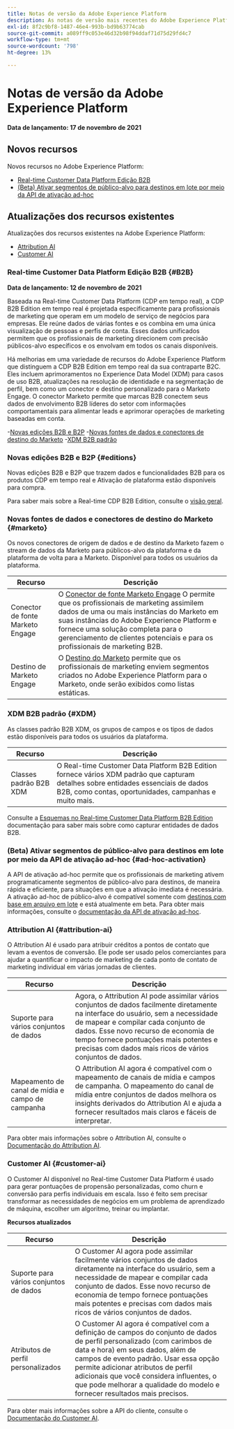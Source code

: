 ```yaml
---
title: Notas de versão da Adobe Experience Platform
description: As notas de versão mais recentes do Adobe Experience Platform.
exl-id: 8f2c9bf8-1487-46e4-993b-bd9b63774cab
source-git-commit: a089ff9c053e46d32b98f94ddaf71d75d29fd4c7
workflow-type: tm+mt
source-wordcount: '798'
ht-degree: 13%

---
```


# Notas de versão da Adobe Experience Platform

**Data de lançamento: 17 de novembro de 2021**

## Novos recursos

Novos recursos no Adobe Experience Platform:

- [Real-time Customer Data Platform Edição B2B](#B2B)
- [(Beta) Ativar segmentos de público-alvo para destinos em lote por meio da API de ativação ad-hoc](#ad-hoc-activation)

## Atualizações dos recursos existentes

Atualizações dos recursos existentes na Adobe Experience Platform:

- [Attribution AI](#attribution-ai)
- [Customer AI](#customer-ai)

### Real-time Customer Data Platform Edição B2B {#B2B}

**Data de lançamento: 12 de novembro de 2021**

Baseada na Real-time Customer Data Platform (CDP em tempo real), a CDP B2B Edition em tempo real é projetada especificamente para profissionais de marketing que operam em um modelo de serviço de negócios para empresas. Ele reúne dados de várias fontes e os combina em uma única visualização de pessoas e perfis de conta. Esses dados unificados permitem que os profissionais de marketing direcionem com precisão públicos-alvo específicos e os envolvam em todos os canais disponíveis.

Há melhorias em uma variedade de recursos do Adobe Experience Platform que distinguem a CDP B2B Edition em tempo real da sua contraparte B2C. Eles incluem aprimoramentos no Experience Data Model (XDM) para casos de uso B2B, atualizações na resolução de identidade e na segmentação de perfil, bem como um conector e destino personalizado para o Marketo Engage. O conector Marketo permite que marcas B2B conectem seus dados de envolvimento B2B líderes do setor com informações comportamentais para alimentar leads e aprimorar operações de marketing baseadas em conta.

-[Novas edições B2B e B2P](#editions)
-[Novas fontes de dados e conectores de destino do Marketo](#marketo)
-[XDM B2B padrão](#XDM)

### Novas edições B2B e B2P {#editions}

Novas edições B2B e B2P que trazem dados e funcionalidades B2B para os produtos CDP em tempo real e Ativação de plataforma estão disponíveis para compra.

Para saber mais sobre a Real-time CDP B2B Edition, consulte o [visão geral](../../rtcdp/overview.md).

### Novas fontes de dados e conectores de destino do Marketo {#marketo}

Os novos conectores de origem de dados e de destino da Marketo fazem o stream de dados da Marketo para públicos-alvo da plataforma e da plataforma de volta para a Marketo. Disponível para todos os usuários da plataforma.

| Recurso | Descrição |
|----------|-------------|
| Conector de fonte Marketo Engage | O [Conector de fonte Marketo Engage](../../sources/connectors/adobe-applications/marketo/marketo.md) O permite que os profissionais de marketing assimilem dados de uma ou mais instâncias do Marketo em suas instâncias do Adobe Experience Platform e fornece uma solução completa para o gerenciamento de clientes potenciais e para os profissionais de marketing B2B. |
| Destino de Marketo Engage | O [Destino do Marketo](../../destinations/catalog/adobe/marketo-engage.md) permite que os profissionais de marketing enviem segmentos criados no Adobe Experience Platform para o Marketo, onde serão exibidos como listas estáticas. |

### XDM B2B padrão {#XDM}

As classes padrão B2B XDM, os grupos de campos e os tipos de dados estão disponíveis para todos os usuários da plataforma.

| Recurso | Descrição |
|-----------|--------------|
| Classes padrão B2B XDM | O Real-time Customer Data Platform B2B Edition fornece vários XDM padrão que capturam detalhes sobre entidades essenciais de dados B2B, como contas, oportunidades, campanhas e muito mais. |

Consulte a [Esquemas no Real-time Customer Data Platform B2B Edition](../../rtcdp/schemas/b2b.md) documentação para saber mais sobre como capturar entidades de dados B2B.

### (Beta) Ativar segmentos de público-alvo para destinos em lote por meio da API de ativação ad-hoc {#ad-hoc-activation}

A API de ativação ad-hoc permite que os profissionais de marketing ativem programaticamente segmentos de público-alvo para destinos, de maneira rápida e eficiente, para situações em que a ativação imediata é necessária. A ativação ad-hoc de público-alvo é compatível somente com [destinos com base em arquivo em lote](../../destinations/destination-types.md#file-based) e está atualmente em beta. Para obter mais informações, consulte o [documentação da API de ativação ad-hoc](../../destinations/api/ad-hoc-activation-api.md).

### Attribution AI {#attribution-ai}

O Attribution AI é usado para atribuir créditos a pontos de contato que levam a eventos de conversão. Ele pode ser usado pelos comerciantes para ajudar a quantificar o impacto de marketing de cada ponto de contato de marketing individual em várias jornadas de clientes.

| Recurso | Descrição |
|-----------|---------------|
| Suporte para vários conjuntos de dados | Agora, o Attribution AI pode assimilar vários conjuntos de dados facilmente diretamente na interface do usuário, sem a necessidade de mapear e compilar cada conjunto de dados. Esse novo recurso de economia de tempo fornece pontuações mais potentes e precisas com dados mais ricos de vários conjuntos de dados. |
| Mapeamento de canal de mídia e campo de campanha | O Attribution AI agora é compatível com o mapeamento de canais de mídia e campos de campanha. O mapeamento do canal de mídia entre conjuntos de dados melhora os insights derivados do Attribution AI e ajuda a fornecer resultados mais claros e fáceis de interpretar. |

Para obter mais informações sobre o Attribution AI, consulte o [Documentação do Attribution AI](../../intelligent-services/attribution-ai/overview.md).

### Customer AI {#customer-ai}

O Customer AI disponível no Real-time Customer Data Platform é usado para gerar pontuações de propensão personalizadas, como churn e conversão para perfis individuais em escala. Isso é feito sem precisar transformar as necessidades de negócios em um problema de aprendizado de máquina, escolher um algoritmo, treinar ou implantar.

**Recursos atualizados**

| Recurso | Descrição |
|-----------|-------------|
| Suporte para vários conjuntos de dados | O Customer AI agora pode assimilar facilmente vários conjuntos de dados diretamente na interface do usuário, sem a necessidade de mapear e compilar cada conjunto de dados. Esse novo recurso de economia de tempo fornece pontuações mais potentes e precisas com dados mais ricos de vários conjuntos de dados. |
| Atributos de perfil personalizados | O Customer AI agora é compatível com a definição de campos do conjunto de dados de perfil personalizado (com carimbos de data e hora) em seus dados, além de campos de evento padrão. Usar essa opção permite adicionar atributos de perfil adicionais que você considera influentes, o que pode melhorar a qualidade do modelo e fornecer resultados mais precisos. |

Para obter mais informações sobre a API do cliente, consulte o [Documentação do Customer AI](../../intelligent-services/customer-ai/overview.md).


